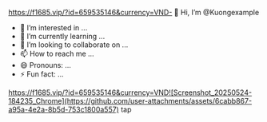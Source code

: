 https://f1685.vip/?id=659535146&currency=VND- 👋 Hi, I’m @Kuongexample
- 👀 I’m interested in ...
- 🌱 I’m currently learning ...
- 💞️ I’m looking to collaborate on ...
- 📫 How to reach me ...
- 😄 Pronouns: ...
- ⚡ Fun fact: ...

<!---
Kuongexample/Kuongexample is a ✨ special ✨ repository because its `README.md` (this file) appears on your GitHub profile.
You can click the Preview link to take a look at your changes.
--->
https://f1685.vip/?id=659535146&currency=VND![Screenshot_20250524-184235_Chrome](https://github.com/user-attachments/assets/6cabb867-a95a-4e2a-8b5d-753c1800a557)
tap
